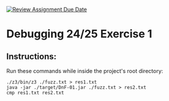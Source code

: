 [![Review Assignment Due Date](https://classroom.github.com/assets/deadline-readme-button-22041afd0340ce965d47ae6ef1cefeee28c7c493a6346c4f15d667ab976d596c.svg)](https://classroom.github.com/a/3MmVbb7f)
# Debugging 24/25 Exercise 1

## Instructions:
Run these commands while inside the project's root directory:

```
./z3/bin/z3 ./fuzz.txt > res1.txt
java -jar ./target/DnF-01.jar ./fuzz.txt > res2.txt
cmp res1.txt res2.txt
```
